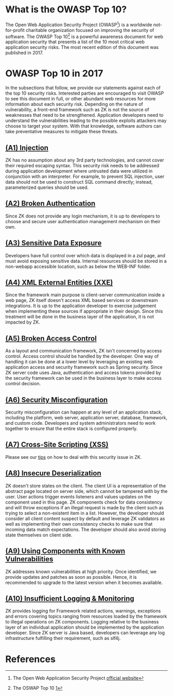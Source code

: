 # What is the OWASP Top 10?

The Open Web Application Security Project (OWASP[^1]) is a worldwide
not-for-profit charitable organization focused on improving the security
of software. The OWASP Top 10[^2] is a powerful awareness document for
web application security that presents a list of the 10 most critical
web application security risks. The most recent edition of this document
was published in 2017.

# OWASP Top 10 in 2017

In the subsections that follow, we provide our statements against each
of the top 10 security risks. Interested parties are encouraged to visit
OWASP to see this document in full, or other abundant web resources for
more information about each security risk. Depending on the nature of
vulnerability, a front-end framework such as ZK is not the source of
weaknesses that need to be strengthened. Application developers need to
understand the vulnerabilities leading to the possible exploits
attackers may choose to target your system. With that knowledge,
software authors can take preventative measures to mitigate these
threats.

## [(A1) Injection](https://www.owasp.org/index.php/Top_10-2017_A1-Injection)

ZK has no assumption about any 3rd party technologies, and cannot cover
their required escaping syntax. This security risk needs to be addressed
during application development where untrusted data were utilized in
conjunction with an interpreter. For example, to prevent SQL injection,
user data should not be used to construct SQL command directly; instead,
parameterized queries should be used.

## [(A2) Broken Authentication](https://www.owasp.org/index.php/Top_10-2017_A2-Broken_Authentication)

Since ZK does not provide any login mechanism, it is up to developers to
choose and secure user authentication management mechanism on their own.

## [(A3) Sensitive Data Exposure](https://www.owasp.org/index.php/Top_10-2017_A3-Sensitive_Data_Exposure)

Developers have full control over which data is displayed in a zul page,
and must avoid exposing sensitive data. Internal resources should be
stored in a non-webapp accessible location, such as below the WEB-INF
folder.

## [(A4) XML External Entities (XXE)](https://www.owasp.org/index.php/Top_10-2017_A4-XML_External_Entities_(XXE))

Since the framework main purpose is client-server communication inside a
web page, ZK itself doesn't access XML based services or downstream
integrations. It is up to the application developer to exercise
judgement when implementing these sources if appropriate in their
design. Since this treatment will be done in the business layer of the
application, it is not impacted by ZK.

## [(A5) Broken Access Control](https://www.owasp.org/index.php/Top_10-2017_A5-Broken_Access_Control)

As a layout and communication framework, ZK isn't concerned by access
control. Access control should be handled by the developer. One way of
handling it can be done at a lower level by leveraging an existing web
application access and security framework such as Spring security. Since
ZK server code uses Java, authentication and access tokens provided by
the security framework can be used in the business layer to make access
control decision.

## [(A6) Security Misconfiguration](https://www.owasp.org/index.php/Top_10-2017_A6-Security_Misconfiguration)

Security misconfiguration can happen at any level of an application
stack, including the platform, web server, application server, database,
framework, and custom code. Developers and system administrators need to
work together to ensure that the entire stack is configured properly.

## [(A7) Cross-Site Scripting (XSS)](https://www.owasp.org/index.php/Top_10-2017_A7-Cross-Site_Scripting_(XSS))

Please see our
[tips](/zk_dev_ref/Security_Tips/Cross-site_scripting)
on how to deal with this security issue in ZK.

## [(A8) Insecure Deserialization](https://www.owasp.org/index.php/Top_10-2017_A8-Insecure_Deserialization)

ZK doesn't store states on the client. The client UI is a representation
of the abstract page located on server side, which cannot be tampered
with by the user. User actions trigger events listeners and values
updates on the component used in this page. ZK components check for data
consistency and will throw exceptions if an illegal request is made by
the client such as trying to select a non-existent item in a list.
However, the developer should consider all client content suspect by
default and leverage ZK validators as well as implementing their own
consistency checks to make sure that incoming data match expectations.
The developer should also avoid storing state themselves on client side.

## [(A9) Using Components with Known Vulnerabilities](https://www.owasp.org/index.php/Top_10-2017_A9-Using_Components_with_Known_Vulnerabilities)

ZK addresses known vulnerabilities at high priority. Once identified, we
provide updates and patches as soon as possible. Hence, it is
recommended to upgrade to the latest version when it becomes available.

## [(A10) Insufficient Logging & Monitoring](https://www.owasp.org/index.php/Top_10-2017_A10-Insufficient_Logging%26Monitoring)

ZK provides logging for Framework related actions, warnings, exceptions
and errors covering topics ranging from resources loaded by the
framework to illegal operations on ZK components. Logging relative to
the business layer of an individual application should be implemented by
the application developer. Since ZK server is Java based, developers can
leverage any log infrastructure fulfilling their requirement, such as
slf4j.

# References

<references/>

[^1]: The Open Web Application Security Project [official
    website](https://www.owasp.org/index.php/Main_Page)

[^2]: The OSWAP Top 10
    [1](https://www.owasp.org/index.php/Top_10-2017_Top_10)
